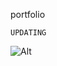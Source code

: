 portfolio

```
UPDATING
```


![Alt](https://repobeats.axiom.co/api/embed/cbfccf8f2d20df81233cb62770fd504a67dea1ad.svg "Repobeats analytics image")